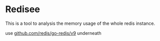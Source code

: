 # Redisee

This is a tool to analysis the memory usage of the whole redis instance.

use [github.com/redis/go-redis/v9](https://github.com/redis/go-redis?tab=readme-ov-file) underneath
